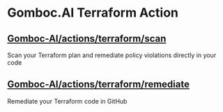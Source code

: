 # Gomboc.AI Terraform Action

## [Gomboc-AI/actions/terraform/scan](/terraform/scan/)

Scan your Terraform plan and remediate policy violations directly in your code

## [Gomboc-AI/actions/terraform/remediate](/terraform/remediate/)

Remediate your Terraform code in GitHub
